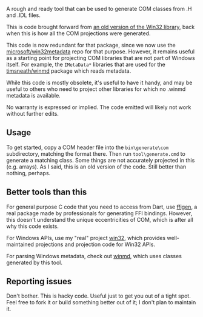 A rough and ready tool that can be used to generate COM classes from .H and .IDL
files.

This is code brought forward from [an old version of the Win32
library](https://github.com/timsneath/win32/tree/101da315c7a15936358dbdffb632365cde1276f7),
back when this is how all the COM projections were generated.

This code is now redundant for that package, since we now use the
[microsoft/win32metadata](https://github.com/microsoft/win32metadata) repo for
that purpose. However, it remains useful as a starting point for projecting COM
libraries that are not part of Windows itself. For example, the `IMetaData*`
libraries that are used for the
[timsneath/winmd](https://github.com/timsneath/winmd) package which reads
metadata.

While this code is mostly obsolete, it's useful to have it handy, and may be
useful to others who need to project other libraries for which no .winmd
metadata is available.

No warranty is expressed or implied. The code emitted will likely not work
without further edits.

## Usage

To get started, copy a COM header file into the `bin\generate\com` subdirectory,
matching the format there. Then run `tool\generate.cmd` to generate a matching
class. Some things are not accurately projected in this (e.g. arrays). As I
said, this is an old version of the code. Still better than nothing, perhaps.

## Better tools than this

For general purpose C code that you need to access from Dart, use
[ffigen](https://pub.dev/packages/ffigen), a real package made by professionals
for generating FFI bindings. However, this doesn't understand the unique
eccentricities of COM, which is after all why this code exists.

For Windows APIs, use my "real" project [win32](https://pub.dev/packages/win32),
which provides well-maintained projections and projection code for Win32 APIs.

For parsing Windows metadata, check out [winmd](https://pub.dev/packages/winmd), which uses classes generated by this tool.

## Reporting issues

Don't bother. This is hacky code. Useful just to get you out of a tight spot.
Feel free to fork it or build something better out of it; I don't plan to
maintain it.
